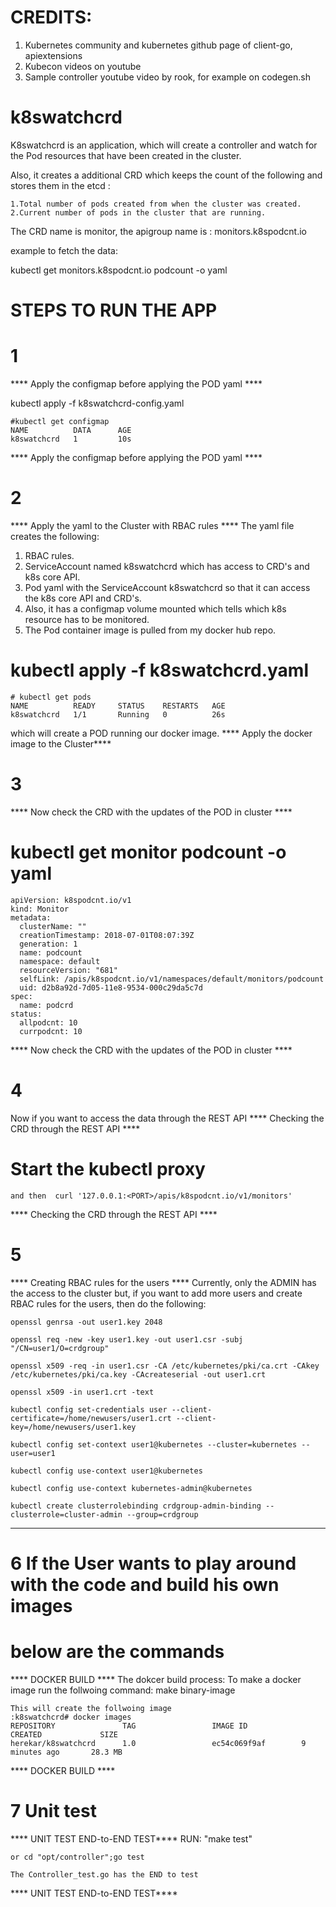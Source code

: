 # CREDITS: 
1. Kubernetes community and kubernetes github page of client-go, apiextensions
2. Kubecon videos on youtube
3. Sample controller youtube video by rook, for example on codegen.sh

# k8swatchcrd

K8swatchcrd is an application, which will create a controller
and watch for the Pod resources that have been created in the cluster.

Also, it creates a additional CRD which keeps the count of the following 
and stores them in the etcd :

	1.Total number of pods created from when the cluster was created.
	2.Current number of pods in the cluster that are running.

The CRD name is monitor, the apigroup name is : monitors.k8spodcnt.io

example to fetch the data:

kubectl get monitors.k8spodcnt.io podcount -o yaml

# STEPS TO RUN THE APP

# 1
**** Apply the configmap before applying the POD yaml ****

kubectl apply -f k8swatchcrd-config.yaml


	#kubectl get configmap
	NAME          DATA      AGE
	k8swatchcrd   1         10s

**** Apply the configmap before applying the POD yaml ****

# 2
**** Apply the yaml to the Cluster with RBAC rules ****
The yaml file creates the following:
1. RBAC rules.
2. ServiceAccount named k8swatchcrd which has access to CRD's and k8s core API.
3. Pod yaml with the ServiceAccount k8swatchcrd so that it can access the
	k8s core API and CRD's.
4. Also, it has a configmap volume mounted which tells which k8s resource has
	to be monitored.
5. The Pod container image is pulled from my docker hub repo.

# kubectl apply -f k8swatchcrd.yaml

	# kubectl get pods
	NAME          READY     STATUS    RESTARTS   AGE
	k8swatchcrd   1/1       Running   0          26s

which will create a POD running our
docker image.
**** Apply the docker image to the Cluster****

# 3
**** Now check the CRD with the updates of the POD in cluster ****
# kubectl get monitor podcount -o yaml
	apiVersion: k8spodcnt.io/v1
	kind: Monitor
	metadata:
	  clusterName: ""
	  creationTimestamp: 2018-07-01T08:07:39Z
	  generation: 1
	  name: podcount
	  namespace: default
	  resourceVersion: "681"
	  selfLink: /apis/k8spodcnt.io/v1/namespaces/default/monitors/podcount
	  uid: d2b8a92d-7d05-11e8-9534-000c29da5c7d
	spec:
	  name: podcrd
	status:
	  allpodcnt: 10
	  currpodcnt: 10

**** Now check the CRD with the updates of the POD in cluster ****

# 4
Now if you want to access the data through the REST API
**** Checking the CRD through the REST API ****
# Start the kubectl proxy
	and then  curl '127.0.0.1:<PORT>/apis/k8spodcnt.io/v1/monitors'
**** Checking the CRD through the REST API ****

# 5
**** Creating RBAC rules for the users ****
Currently, only the ADMIN has the access to the cluster but, if you want 
to add more users and create RBAC rules for the users, then do the 
following:

	openssl genrsa -out user1.key 2048

	openssl req -new -key user1.key -out user1.csr -subj "/CN=user1/O=crdgroup"

	openssl x509 -req -in user1.csr -CA /etc/kubernetes/pki/ca.crt -CAkey /etc/kubernetes/pki/ca.key -CAcreateserial -out user1.crt

	openssl x509 -in user1.crt -text

	kubectl config set-credentials user --client-certificate=/home/newusers/user1.crt --client-key=/home/newusers/user1.key

	kubectl config set-context user1@kubernetes --cluster=kubernetes --user=user1

	kubectl config use-context user1@kubernetes

	kubectl config use-context kubernetes-admin@kubernetes

	kubectl create clusterrolebinding crdgroup-admin-binding --clusterrole=cluster-admin --group=crdgroup
****

# 6 If the User wants to play around with the code and build his own images
#	below are the commands
**** DOCKER BUILD **** 
	The dokcer build process:
	To make a docker image run the follwoing command:
	make binary-image

	This will create the follwoing image
	:k8swatchcrd# docker images
	REPOSITORY               TAG                 IMAGE ID            CREATED             SIZE
	herekar/k8swatchcrd      1.0                 ec54c069f9af        9 minutes ago       28.3 MB
**** DOCKER BUILD ****

# 7 Unit test
**** UNIT TEST END-to-END TEST****
	RUN: "make test"

	or cd "opt/controller";go test

	The Controller_test.go has the END to test

**** UNIT TEST END-to-END TEST****
